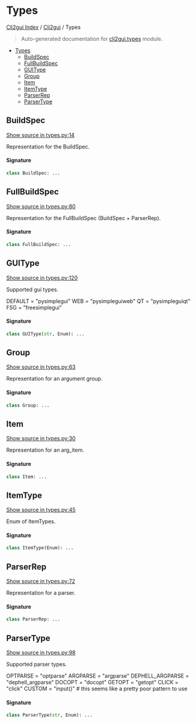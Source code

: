 # Types

[Cli2gui Index](../README.md#cli2gui-index) / [Cli2gui](./index.md#cli2gui) / Types

> Auto-generated documentation for [cli2gui.types](../../../cli2gui/types.py) module.

- [Types](#types)
  - [BuildSpec](#buildspec)
  - [FullBuildSpec](#fullbuildspec)
  - [GUIType](#guitype)
  - [Group](#group)
  - [Item](#item)
  - [ItemType](#itemtype)
  - [ParserRep](#parserrep)
  - [ParserType](#parsertype)

## BuildSpec

[Show source in types.py:14](../../../cli2gui/types.py#L14)

Representation for the BuildSpec.

#### Signature

```python
class BuildSpec: ...
```



## FullBuildSpec

[Show source in types.py:80](../../../cli2gui/types.py#L80)

Representation for the FullBuildSpec (BuildSpec + ParserRep).

#### Signature

```python
class FullBuildSpec: ...
```



## GUIType

[Show source in types.py:120](../../../cli2gui/types.py#L120)

Supported gui types.

DEFAULT = "pysimplegui"
WEB = "pysimpleguiweb"
QT = "pysimpleguiqt"
FSG = "freesimplegui"

#### Signature

```python
class GUIType(str, Enum): ...
```



## Group

[Show source in types.py:63](../../../cli2gui/types.py#L63)

Representation for an argument group.

#### Signature

```python
class Group: ...
```



## Item

[Show source in types.py:30](../../../cli2gui/types.py#L30)

Representation for an arg_item.

#### Signature

```python
class Item: ...
```



## ItemType

[Show source in types.py:45](../../../cli2gui/types.py#L45)

Enum of ItemTypes.

#### Signature

```python
class ItemType(Enum): ...
```



## ParserRep

[Show source in types.py:72](../../../cli2gui/types.py#L72)

Representation for a parser.

#### Signature

```python
class ParserRep: ...
```



## ParserType

[Show source in types.py:98](../../../cli2gui/types.py#L98)

Supported parser types.

OPTPARSE = "optparse"
ARGPARSE = "argparse"
DEPHELL_ARGPARSE = "dephell_argparse"
DOCOPT = "docopt"
GETOPT = "getopt"
CLICK = "click"
CUSTOM = "input()"  # this seems like a pretty poor pattern to use

#### Signature

```python
class ParserType(str, Enum): ...
```